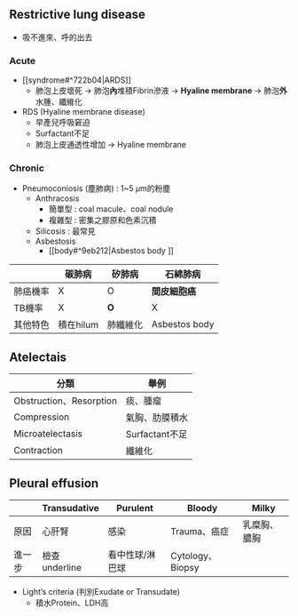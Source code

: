 ## Restrictive lung disease
- 吸不進來、呼的出去
### Acute
- [[syndrome#^722b04|ARDS]]
	- 肺泡上皮壞死 -> 肺泡**內**堆積Fibrin滲液 -> **Hyaline membrane** -> 肺泡**外**水腫、纖維化
- RDS (Hyaline membrane disease)
	- 早產兒呼吸窘迫
	- Surfactant不足
	- 肺泡上皮通透性增加 -> Hyaline membrane
### Chronic
- Pneumoconiosis (塵肺病) : 1~5 $\mu$m的粉塵
	- Anthracosis
		- 簡單型 : coal macule、coal nodule
		- 複雜型 : 密集之膠原和色素沉積
	- Silicosis : 最常見
	- Asbestosis
		- [[body#^9eb212|Asbestos body ]]

|          | 碳肺病    | 矽肺病   | 石綿肺病      |
|----------|-----------|----------|---------------|
| 肺癌機率 | X         | O        | **間皮細胞癌**    |
| TB機率   | X         | **O**        | X             |
| 其他特色 | 積在hilum | 肺纖維化 | Asbestos body |
## Atelectais
| 分類                    | 舉例           |
|-------------------------|----------------|
| Obstruction、Resorption | 痰、腫瘤       |
| Compression             | 氣胸、肋膜積水 |
| Microatelectasis        | Surfactant不足 |
| Contraction             | 纖維化         |
## Pleural effusion
|        | Transudative  | Purulent        | Bloody           | Milky        |
|--------|---------------|-----------------|------------------|--------------|
| 原因   | 心肝腎        | 感染            | Trauma、癌症     | 乳糜胸、膿胸 |
| 進一步 | 檢查underline | 看中性球/淋巴球 | Cytology、Biopsy |              |
- Light’s criteria (判別Exudate or Transudate)
	- 積水Protein、LDH高
